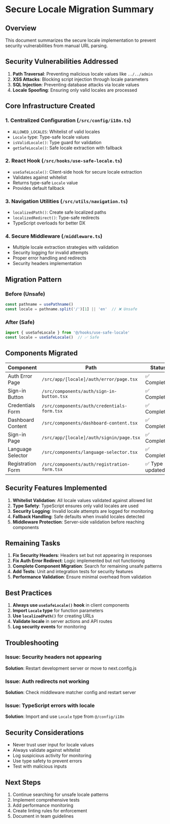 # Secure Locale Migration Summary

## Overview

This document summarizes the secure locale implementation to prevent security vulnerabilities from manual URL parsing.

## Security Vulnerabilities Addressed

1. **Path Traversal**: Preventing malicious locale values like `../../admin`
2. **XSS Attacks**: Blocking script injection through locale parameters
3. **SQL Injection**: Preventing database attacks via locale values
4. **Locale Spoofing**: Ensuring only valid locales are processed

## Core Infrastructure Created

### 1. Centralized Configuration (`/src/config/i18n.ts`)
- `ALLOWED_LOCALES`: Whitelist of valid locales
- `Locale` type: Type-safe locale values
- `isValidLocale()`: Type guard for validation
- `getSafeLocale()`: Safe locale extraction with fallback

### 2. React Hook (`/src/hooks/use-safe-locale.ts`)
- `useSafeLocale()`: Client-side hook for secure locale extraction
- Validates against whitelist
- Returns type-safe `Locale` value
- Provides default fallback

### 3. Navigation Utilities (`/src/utils/navigation.ts`)
- `localizedPath()`: Create safe localized paths
- `localizedRedirect()`: Type-safe redirects
- TypeScript overloads for better DX

### 4. Secure Middleware (`/middleware.ts`)
- Multiple locale extraction strategies with validation
- Security logging for invalid attempts
- Proper error handling and redirects
- Security headers implementation

## Migration Pattern

### Before (Unsafe)
```typescript
const pathname = usePathname()
const locale = pathname.split('/')[1] || 'en'  // ❌ Unsafe
```

### After (Safe)
```typescript
import { useSafeLocale } from '@/hooks/use-safe-locale'
const locale = useSafeLocale()  // ✅ Safe
```

## Components Migrated

| Component | Path | Status |
|-----------|------|--------|
| Auth Error Page | `/src/app/[locale]/auth/error/page.tsx` | ✅ Completed |
| Sign-in Button | `/src/components/auth/sign-in-button.tsx` | ✅ Completed |
| Credentials Form | `/src/components/auth/credentials-form.tsx` | ✅ Completed |
| Dashboard Content | `/src/components/dashboard-content.tsx` | ✅ Completed |
| Sign-in Page | `/src/app/[locale]/auth/signin/page.tsx` | ✅ Completed |
| Language Selector | `/src/components/language-selector.tsx` | ✅ Completed |
| Registration Form | `/src/components/auth/registration-form.tsx` | ✅ Type updated |

## Security Features Implemented

1. **Whitelist Validation**: All locale values validated against allowed list
2. **Type Safety**: TypeScript ensures only valid locales are used
3. **Security Logging**: Invalid locale attempts are logged for monitoring
4. **Fallback Handling**: Safe defaults when invalid locales detected
5. **Middleware Protection**: Server-side validation before reaching components

## Remaining Tasks

1. **Fix Security Headers**: Headers set but not appearing in responses
2. **Fix Auth Error Redirect**: Logic implemented but not functioning
3. **Complete Component Migration**: Search for remaining unsafe patterns
4. **Add Tests**: Unit and integration tests for security features
5. **Performance Validation**: Ensure minimal overhead from validation

## Best Practices

1. **Always use `useSafeLocale()` hook** in client components
2. **Import `Locale` type** for function parameters
3. **Use `localizedPath()`** for creating URLs
4. **Validate locale** in server actions and API routes
5. **Log security events** for monitoring

## Troubleshooting

### Issue: Security headers not appearing
**Solution**: Restart development server or move to next.config.js

### Issue: Auth redirects not working
**Solution**: Check middleware matcher config and restart server

### Issue: TypeScript errors with locale
**Solution**: Import and use `Locale` type from `@/config/i18n`

## Security Considerations

- Never trust user input for locale values
- Always validate against whitelist
- Log suspicious activity for monitoring
- Use type safety to prevent errors
- Test with malicious inputs

## Next Steps

1. Continue searching for unsafe locale patterns
2. Implement comprehensive tests
3. Add performance monitoring
4. Create linting rules for enforcement
5. Document in team guidelines